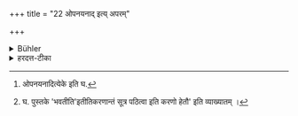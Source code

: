 +++
title = "22 ओपनयनाद् इत्य् अपरम्"

+++

<details><summary>Bühler</summary>

22. The best (opinion is, that they cannot be defiled) until the initiation has been performed.
</details>

<details><summary>हरदत्त-टीका</summary>

## सूत्रम्
[^२]ओपनयनादित्यपरम् ॥ २२ ॥  
## टिप्पनी
उपयनादर्वाक् नाऽप्रयता गर्भा [^३]इत्यपरदर्शनम् ॥ २२॥  

[^२]: ओपनयनादित्येके इति घ.  

[^३]: घ. पुस्तके 'भवतीति'इतीतिकरणान्तं सूत्र पठित्वा इति करणो हेतौ' इति व्याख्यातम् ।
</details>
